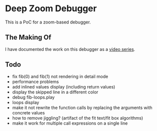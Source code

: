 # Deep Zoom Debugger

This is a PoC for a zoom-based debugger.

## The Making Of

I have documented the work on this debugger as a [video series](https://www.youtube.com/watch?v=kzrWQt__R8Q&list=PLSq9OFrD2Q3Bp9T2SiAAxOF60VSbGAtHn).

## Todo

* fix fib(0) and fib(1) not rendering in detail mode
* performance problems
* add inlined values display (including return values)
* display the skipped line in a different color
* debug fib-loops.play
* loops display
* make it not rewrite the function calls by replacing the arguments with concrete values
* how to remove jiggling? (artifact of the fit text/fit box algorithms)
* make it work for multiple call expressions on a single line